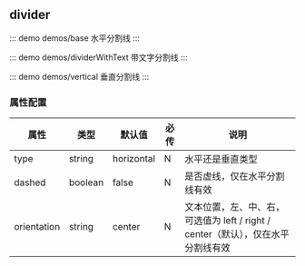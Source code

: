 ## divider 

::: demo demos/base 水平分割线
:::

::: demo demos/dividerWithText 带文字分割线
:::

::: demo demos/vertical 垂直分割线
:::


### 属性配置
| 属性        | 类型    | 默认值     | 必传 | 说明                                                         |
| ----------- | ------- | ---------- | ---- | ------------------------------------------------------------ |
| type        | string  | horizontal | N    | 水平还是垂直类型                                             |
| dashed      | boolean | false      | N    | 是否虚线，仅在水平分割线有效                                 |
| orientation | string  | center     | N    | 文本位置，左、中、右，可选值为 left / right / center（默认），仅在水平分割线有效 |
